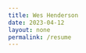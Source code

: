```yaml
---
title: Wes Henderson
date: 2023-04-12
layout: none
permalink: /resume
---
```


<head>
    <link rel=icon type="image/ico" href="assets/images/resume.ico">
    <link rel="stylesheet" href="/assets/css/resume.css">
    <!-- Google tag (gtag.js) -->
    <script async src="https://www.googletagmanager.com/gtag/js?id=G-1HMXV18Z9V"></script>
    <script>
        window.dataLayer = window.dataLayer || [];
        function gtag(){dataLayer.push(arguments);}
        gtag('js', new Date());

        gtag('config', 'G-1HMXV18Z9V');
    </script>
</head>

<mark>Wes Henderson</mark>
===

---
* [weshenderson.info](https://weshenderson.info)
* [whendersonii@gmail.com](mailto:whendersonii@gmail.com)
* 210-589-0628

---

I am a community oriented Linux nerd with more than a decade of IT experience and a penchant for automation and mentoring. I believe that continuous improvement, both in process and tech, is paramount for any organization.<br>The key to maintaining continuous improvement is to build and maintain a strong team through constant, organic training. This promotes knowledge sharing and helps the team adapt to changing workplace priorities.


<mark>Skills</mark>
---
---

* Keenly aware of operations and ever mindful of opportunities for process improvement.
* Passionate about mentoring and collaboration.
* Skilled technical writer with a love for documentation.
* Ability to quickly acclimate to new software.
* Advanced scripting skills with Bash and Powershell.
* Intermediate programming skills, primarily with Python.
* Proficient with config management and infrastructure as code: Ansible, Chef, Puppet, Salt, Terraform, and CloudFormation
* Automation experience with Python, boto3 (AWS SDK), and Fabric.
* Intimate understanding of public cloud infrastructure.
* Familiar with modern software design principles such as SoA and Microservices.
* Expert Google’ite.

<mark>Experience</mark>
---
---

**Lead Systems Engineer &nbsp;\|&nbsp; Salesforce &nbsp;\|&nbsp; November 2019-Present**

* Led a small team on our ‘Bring Your Own Key’ (BYOK) initiative; this product allowed customers to fully own the keys their databases were encrypted with and represented $6 million in recurring revenue for Pardot.
* Helped to identify and deploy cost saving measures in our public cloud infrastructure, representing a savings of $3 million dollars annually.
* Led multiple teams across multiple business units in order to meet deployment deadlines.
* Built a bespoke tooling pipeline for the SRE team, allowing tools to be created and shared widely while circumventing common pitfalls around such tooling, e.g. tribal knowledge resulting in decreased visibility and adoption.
* Built a CLI tool to rapidly manage asynchronous jobs, greatly decreasing response time while increasing visibility.

**Deployment Engineer &nbsp;\|&nbsp; TrueAbility &nbsp;\|&nbsp; December 2017-November 2019**

* Mentored junior team members and built pathways from support to engineering.
* Helped many top companies build, deploy, and grade their performance based assessments.
* Acted as a consultant on exam creation and deployment.
* Created bespoke environments/grading via Bash and Powershell, primarily.
* Contributed to the underlying codebase where applicable.
* Maintained the AWS and GCP infrastructure for internal tooling and exams respectively.

**DevOps Engineer &nbsp;\|&nbsp; Rackspace Hosting &nbsp;\|&nbsp; March 2017-December 2017**

* Architect and deploy scalable cloud solutions for customers in an AWS ecosystem via CloudFormation.
* Design for customers’ regulatory requirements (e.g. PCI, HIPPA, etc).
* Educate customers on distributed computing principles and CI/CD solutions.
* Collaborate with team members via GitHub.
* Wrote a Python framework to automate the build process.
* Created custom tooling in Bash and Python.
* Active contributor to both the internal Rackspace wiki and public blog.

<mark>Education</mark>
---
---

**Northwest Vista College &nbsp;\|&nbsp; January 2010-May 2012**
* Associate of Applied Science in Computer Forensics with a 4.0 GPA
* Marketable Skills Achievement Award: Linux RHCT
* Marketable Skills Achievement Award: Information Security & Assurance

<mark>Certifications</mark>
---
---

|Cert                                                          |  License          |
|--------------------------------------------------------------|-------------------|
|AWS Certified Solutions Architect                             |  AWS-ASA-29789    |
|Red Hat Certified Engineer (RHCE), 2016                       |  130-119-274      |
|Red Hat Certified System Administrator (RHCSA), 2013          |  130-119-274      |
|Linux Professional Institute Certification 1 ( LPIC-1), 2012  |  LPI000250530     |
|Novell Certified Linux Administrator (CLA), 2012              |  10176504         |
|Novell Data Center Technical Specialist, 2012                 |  10176504         |
|CompTIA Linux+, 2012                                          |  COMP001007825623 |
|CompTIA Security+, 2010                                       |  COMP001007825623 |
|CompTIA Network+, 2010                                        |  COMP001007825623 |
|CompTIA A+, 2008                                              |  COMP001007825623 |

<div class="footer">
    <p>© 2023 Wes Henderson. This is a markdown resume powered by Jekyll. <a href="https://github.com/weshenderson/weshenderson.github.io/blob/main/docs/resume.md">Source.</a></p>
</div>
